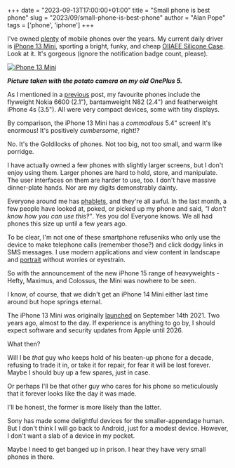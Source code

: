 +++
date = "2023-09-13T17:00:00+01:00"
title = "Small phone is best phone"
slug = "2023/09/small-phone-is-best-phone"
author = "Alan Pope"
tags = ['phone', 'iphone']
+++

I've owned [plenty](/blog/2023/09/every-cellphone-i-have-owned) of mobile phones over the years. My current daily driver is [iPhone 13 Mini](https://www.apple.com/uk/shop/buy-iphone/iphone-13), sporting a bright, funky, and cheap [OIIAEE Silicone Case](https://geni.us/oAKn0). Look at it. It's gorgeous (ignore the notification badge count, please).

[![iPhone 13 Mini](/blog/images/2023-09-13/iphone13mini.jpg)](/blog/images/2023-09-13/iphone13mini.jpg)

___Picture taken with the potato camera on my old OnePlus 5.___

As I mentioned in a [previous](/blog/2023/09/every-cellphone-i-have-owned) post, my favourite phones include the flyweight Nokia 6600 (2.1"), bantamweight N82 (2.4") and featherweight iPhone 4s (3.5"). All were very compact devices, some with tiny displays. 

By comparison, the iPhone 13 Mini has a *commodious* 5.4" screen! It's enormous! It's positively *cumbersome*, right!?

No. It's the Goldilocks of phones. Not too big, not too small, and warm like porridge.

I have actually owned a few phones with slightly larger screens, but I don't enjoy using them. Larger phones are hard to hold, store, and manipulate. The user interfaces on them are harder to use, too. I don't have massive dinner-plate hands. Nor are my digits demonstrably dainty. 

Everyone around me has [phablets](https://en.wikipedia.org/wiki/Phablet), and they're all awful. In the last month, a few people have looked at, poked, or picked up my phone and said, *"I don't know how you can use this‽"*. Yes you do! Everyone knows. We all had phones this size up until a few years ago. 

To be clear, I'm not one of these smartphone refuseniks who only use the device to make telephone calls (remember those?) and click dodgy links in SMS messages. I use modern applications and view content in landscape and [portrait](https://youtu.be/f2picMQC-9E?si=vQ6ToAM-5fjCRX6R) without worries or eyestrain.

So with the announcement of the new iPhone 15 range of heavyweights - Hefty, Maximus, and Colossus, the Mini was nowhere to be seen.

I know, of course, that we didn't get an iPhone 14 Mini either last time around but hope springs eternal.

The iPhone 13 Mini was originally [launched](https://www.apple.com/uk/newsroom/2021/09/apple-introduces-iphone-13-and-iphone-13-mini/) on September 14th 2021. Two years ago, almost to the day. If experience is anything to go by, I should expect software and security updates from Apple until 2026.

What then? 

Will I be *that* guy who keeps hold of his beaten-up phone for a decade, refusing to trade it in, or take it for repair, for fear it will be lost forever. Maybe I should buy up a few spares, just in case. 

Or perhaps I'll be that other guy who cares for his phone so meticulously that it forever looks like the day it was made.

I'll be honest, the former is more likely than the latter.

Sony has made some delightful devices for the smaller-appendage human. But I don't think I will go back to Android, just for a modest device. However, I don't want a slab of a device in my pocket.

Maybe I need to get banged up in prison. I hear they have very small phones in there.